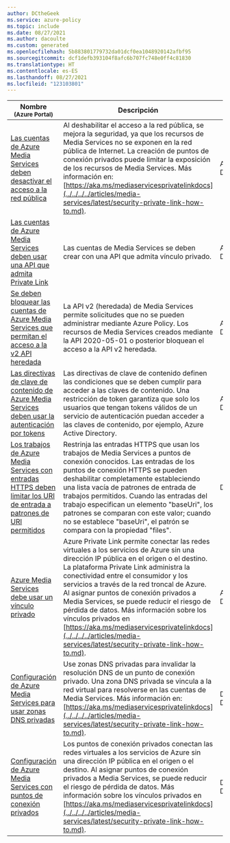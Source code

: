 ```yaml
---
author: DCtheGeek
ms.service: azure-policy
ms.topic: include
ms.date: 08/27/2021
ms.author: dacoulte
ms.custom: generated
ms.openlocfilehash: 5b883801779732da01dcf0ea1048920142afbf95
ms.sourcegitcommit: dcf1defb393104f8afc6b707fc748e0ff4c81830
ms.translationtype: HT
ms.contentlocale: es-ES
ms.lasthandoff: 08/27/2021
ms.locfileid: "123103801"
---
```

|Nombre<br /><sub>(Azure Portal)</sub> |Descripción |Efectos |Versión<br /><sub>(GitHub)</sub> |
|---|---|---|---|
|[Las cuentas de Azure Media Services deben desactivar el acceso a la red pública](https://portal.azure.com/#blade/Microsoft_Azure_Policy/PolicyDetailBlade/definitionId/%2Fproviders%2FMicrosoft.Authorization%2FpolicyDefinitions%2F8bfe3603-0888-404a-87ff-5c1b6b4cc5e3) |Al deshabilitar el acceso a la red pública, se mejora la seguridad, ya que los recursos de Media Services no se exponen en la red pública de Internet. La creación de puntos de conexión privados puede limitar la exposición de los recursos de Media Services. Más información en: [https://aka.ms/mediaservicesprivatelinkdocs](../../../../articles/media-services/latest/security-private-link-how-to.md). |Audit, Deny, Disabled |[1.0.0](https://github.com/Azure/azure-policy/blob/master/built-in-policies/policyDefinitions/Media%20Services/MediaServices_PublicNetworkAccess_Audit.json) |
|[Las cuentas de Azure Media Services deben usar una API que admita Private Link](https://portal.azure.com/#blade/Microsoft_Azure_Policy/PolicyDetailBlade/definitionId/%2Fproviders%2FMicrosoft.Authorization%2FpolicyDefinitions%2Fa77d8bb4-8d22-4bc1-a884-f582a705b480) |Las cuentas de Media Services se deben crear con una API que admita vínculo privado. |Audit, Deny, Disabled |[1.0.0](https://github.com/Azure/azure-policy/blob/master/built-in-policies/policyDefinitions/Media%20Services/MediaServices_RequirePrivateLinkSupport_Audit.json) |
|[Se deben bloquear las cuentas de Azure Media Services que permitan el acceso a la v2 API heredada](https://portal.azure.com/#blade/Microsoft_Azure_Policy/PolicyDetailBlade/definitionId/%2Fproviders%2FMicrosoft.Authorization%2FpolicyDefinitions%2Fccf93279-9c91-4143-a841-8d1f21505455) |La API v2 (heredada) de Media Services permite solicitudes que no se pueden administrar mediante Azure Policy. Los recursos de Media Services creados mediante la API 2020-05-01 o posterior bloquean el acceso a la API v2 heredada. |Audit, Deny, Disabled |[1.0.0](https://github.com/Azure/azure-policy/blob/master/built-in-policies/policyDefinitions/Media%20Services/MediaServices_BlockRestV2_Audit.json) |
|[Las directivas de clave de contenido de Azure Media Services deben usar la autenticación por tokens](https://portal.azure.com/#blade/Microsoft_Azure_Policy/PolicyDetailBlade/definitionId/%2Fproviders%2FMicrosoft.Authorization%2FpolicyDefinitions%2Fdaccf7e4-9808-470c-a848-1c5b582a1afb) |Las directivas de clave de contenido definen las condiciones que se deben cumplir para acceder a las claves de contenido. Una restricción de token garantiza que solo los usuarios que tengan tokens válidos de un servicio de autenticación puedan acceder a las claves de contenido, por ejemplo, Azure Active Directory. |Audit, Deny, Disabled |[1.0.0](https://github.com/Azure/azure-policy/blob/master/built-in-policies/policyDefinitions/Media%20Services/ContentKeyPolicies_RequireTokenAuth_Audit.json) |
|[Los trabajos de Azure Media Services con entradas HTTPS deben limitar los URI de entrada a patrones de URI permitidos](https://portal.azure.com/#blade/Microsoft_Azure_Policy/PolicyDetailBlade/definitionId/%2Fproviders%2FMicrosoft.Authorization%2FpolicyDefinitions%2Fe9914afe-31cd-4b8a-92fa-c887f847d477) |Restrinja las entradas HTTPS que usan los trabajos de Media Services a puntos de conexión conocidos. Las entradas de los puntos de conexión HTTPS se pueden deshabilitar completamente estableciendo una lista vacía de patrones de entrada de trabajos permitidos. Cuando las entradas del trabajo especifican un elemento "baseUri", los patrones se comparan con este valor; cuando no se establece "baseUri", el patrón se compara con la propiedad "files". |Deny, Disabled |[1.0.1](https://github.com/Azure/azure-policy/blob/master/built-in-policies/policyDefinitions/Media%20Services/Jobs_RestrictHttpInputs.json) |
|[Azure Media Services debe usar un vínculo privado](https://portal.azure.com/#blade/Microsoft_Azure_Policy/PolicyDetailBlade/definitionId/%2Fproviders%2FMicrosoft.Authorization%2FpolicyDefinitions%2F4a591bf5-918e-4a5f-8dad-841863140d61) |Azure Private Link permite conectar las redes virtuales a los servicios de Azure sin una dirección IP pública en el origen o el destino. La plataforma Private Link administra la conectividad entre el consumidor y los servicios a través de la red troncal de Azure. Al asignar puntos de conexión privados a Media Services, se puede reducir el riesgo de pérdida de datos. Más información sobre los vínculos privados en [https://aka.ms/mediaservicesprivatelinkdocs](../../../../articles/media-services/latest/security-private-link-how-to.md). |AuditIfNotExists, Disabled |[1.0.0](https://github.com/Azure/azure-policy/blob/master/built-in-policies/policyDefinitions/Media%20Services/MediaServices_PrivateLink_AuditIfNotExists.json) |
|[Configuración de Azure Media Services para usar zonas DNS privadas](https://portal.azure.com/#blade/Microsoft_Azure_Policy/PolicyDetailBlade/definitionId/%2Fproviders%2FMicrosoft.Authorization%2FpolicyDefinitions%2Fb4a7f6c1-585e-4177-ad5b-c2c93f4bb991) |Use zonas DNS privadas para invalidar la resolución DNS de un punto de conexión privado. Una zona DNS privada se vincula a la red virtual para resolverse en las cuentas de Media Services. Más información en: [https://aka.ms/mediaservicesprivatelinkdocs](../../../../articles/media-services/latest/security-private-link-how-to.md). |DeployIfNotExists, Disabled |[1.0.0](https://github.com/Azure/azure-policy/blob/master/built-in-policies/policyDefinitions/Media%20Services/MediaServices_PrivateLinkDns_DeployIfNotExists.json) |
|[Configuración de Azure Media Services con puntos de conexión privados](https://portal.azure.com/#blade/Microsoft_Azure_Policy/PolicyDetailBlade/definitionId/%2Fproviders%2FMicrosoft.Authorization%2FpolicyDefinitions%2Fc5632066-946d-4766-9544-cd79bcc1286e) |Los puntos de conexión privados conectan las redes virtuales a los servicios de Azure sin una dirección IP pública en el origen o el destino. Al asignar puntos de conexión privados a Media Services, se puede reducir el riesgo de pérdida de datos. Más información sobre los vínculos privados en [https://aka.ms/mediaservicesprivatelinkdocs](../../../../articles/media-services/latest/security-private-link-how-to.md). |DeployIfNotExists, Disabled |[1.0.0](https://github.com/Azure/azure-policy/blob/master/built-in-policies/policyDefinitions/Media%20Services/MediaServices_PrivateLink_DeployIfNotExists.json) |